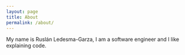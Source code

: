 ```yaml
---
layout: page
title: About
permalink: /about/
---
```


My name is Ruslán Ledesma-Garza, I am a software engineer and I like
explaining code.
